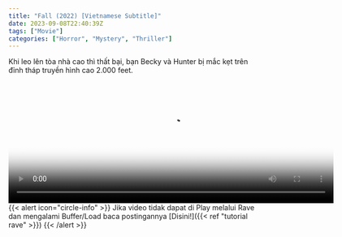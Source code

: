 ```yaml
---
title: "Fall (2022) [Vietnamese Subtitle]"
date: 2023-09-08T22:40:39Z
tags: ["Movie"]
categories: ["Horror", "Mystery", "Thriller"]
---
```


Khi leo lên tòa nhà cao thì thất bại, bạn Becky và Hunter bị mắc kẹt trên đỉnh tháp truyền hình cao 2.000 feet.

<video id="video-2" 
class="art-preview lazy video-js vjs-default-skin vjs-big-play-centered" 
controls preload="auto" 
width="640" 
height="240" 
poster="https://www.themoviedb.org/t/p/original/fVjJrlUJeizHrtanlOVwzABklwT.jpg" 
data-setup='{ "example_option": true, "width": "auto", "height": "auto", "techOrder": ["html5","flash"] }' 
onseeked="true"> <source src="https://kp3d-my.sharepoint.com/personal/ryoo_kp3d_onmicrosoft_com/_layouts/15/download.aspx?share=Eb8AP79iNohMghakFfGR4aIBwwtfTNDaUQOcg4DKX5G2kA" type='video/mp4'>
</video>
<br>
{{< alert icon="circle-info" >}}
Jika video tidak dapat di Play melalui Rave dan mengalami Buffer/Load baca postingannya [Disini!]({{< ref "tutorial rave" >}})
{{< /alert >}}